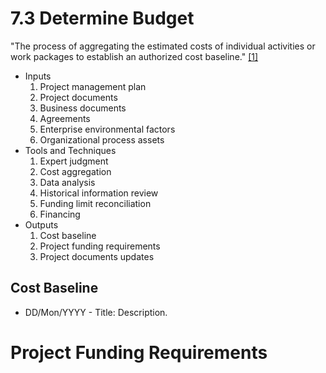 # 7.3 Determine Budget

"The process of aggregating the estimated costs of individual activities or work
packages to establish an authorized cost baseline." [[1]](../home.md#references)

- Inputs
  1. Project management plan
  2. Project documents
  3. Business documents
  4. Agreements
  5. Enterprise environmental factors
  6. Organizational process assets
- Tools and Techniques
  1. Expert judgment
  2. Cost aggregation
  3. Data analysis
  4. Historical information review
  5. Funding limit reconciliation
  6. Financing
- Outputs
  1. Cost baseline
  2. Project funding requirements
  3. Project documents updates

## Cost Baseline

- DD/Mon/YYYY - Title: Description.

# Project Funding Requirements
